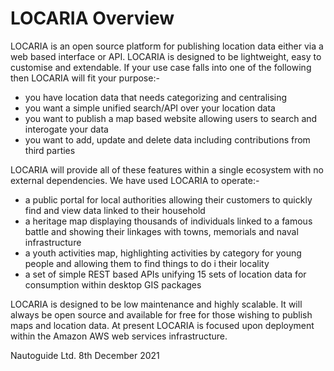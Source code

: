 # LOCARIA Overview

LOCARIA is an open source platform for publishing location data either via a web based interface or API. LOCARIA is designed to be lightweight, easy to customise and extendable. If your use case falls into one of the following then LOCARIA will fit your purpose:-

- you have location data that needs categorizing and centralising
- you want a simple unified search/API over your location data
- you want to publish a map based website allowing users to search and interogate your data
- you want to add, update and delete data including contributions from third parties

LOCARIA will provide all of these features within a single ecosystem with no external dependencies. We have used LOCARIA to operate:-

- a public portal for local authorities allowing their customers to quickly find and view data linked to their household
- a heritage map displaying thousands of individuals linked to a famous battle and showing their linkages with towns, memorials and naval infrastructure
- a youth activities map, highlighting activities by category for young people and allowing them to find things to do i their locality
- a set of simple REST based APIs unifying 15 sets of location data for consumption within desktop GIS packages

LOCARIA is designed to be low maintenance and highly scalable. It will always be open source and available for free for those wishing to publish maps and location data. At present LOCARIA is focused upon deployment within the Amazon AWS web services infrastructure. 


Nautoguide Ltd.
8th December 2021
